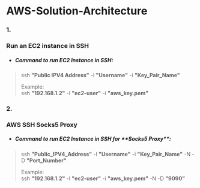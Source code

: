 # AWS-Solution-Architecture

<h3>1.</h3> <h3> Run an EC2 instance in SSH</h3>

- <h5>Command to run EC2 Instance in SSH:</h5>

> ssh **"Public IPV4 Address"** -l **"Username"** -i **"Key_Pair_Name"**
> 
> Example:<br>
> ssh **"192.168.1.2"** -l **"ec2-user"** -i **"aws_key.pem"**


<h3>2.</h3> <h3>AWS SSH Socks5 Proxy</h3>


- <h5>Command to run EC2 Instance in SSH for **Socks5 Proxy**:</h5>

> ssh **"Public_IPV4_Address"** -l **"Username"** -i **"Key_Pair_Name"** -N -D **"Port_Number"**
>
> Example:<br>
> ssh **"192.168.1.2"** -l **"ec2-user"** -i **"aws_key.pem"** -N -D **"9090"**
